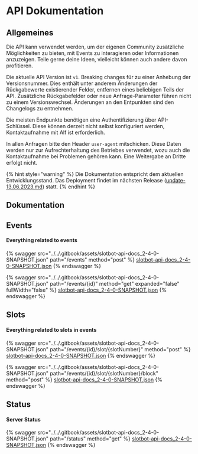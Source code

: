 # API Dokumentation

## Allgemeines

Die API kann verwendet werden, um der eigenen Community zusätzliche Möglichkeiten zu bieten, mit Events zu interagieren oder Informationen anzuzeigen. Teile gerne deine Ideen, vielleicht können auch andere davon profitieren.

Die aktuelle API Version ist `v1`. Breaking changes für zu einer Anhebung der Versionsnummer. Dies enthält unter anderem Änderungen der Rückgabewerte existierender Felder, entfernen eines beliebigen Teils der API. Zusätzliche Rückgabefelder oder neue Anfrage-Parameter führen nicht zu einem Versionswechsel. Änderungen an den Entpunkten sind den Changelogs zu entnehmen.

Die meisten Endpunkte benötigen eine Authentifizierung über API-Schlüssel. Diese können derzeit nicht selbst konfiguriert werden, Kontaktaufnahme mit Alf ist erforderlich.

In allen Anfragen bitte den Header `user-agent` mitschicken. Diese Daten werden nur zur Aufrechterhaltung des Betriebes verwendet, wozu auch die Kontaktaufnahme bei Problemen gehören kann. Eine Weitergabe an Dritte erfolgt nicht.

{% hint style="warning" %}
Die Dokumentation entspricht dem aktuellen Entwicklungsstand. Das Deployment findet im nächsten Release ([update-13.06.2023.md](../faq/changelog/update-13.06.2023.md "mention")) statt.
{% endhint %}

## Dokumentation

## Events

#### Everything related to events <a href="#operations-tag-events" id="operations-tag-events"></a>

{% swagger src="../../.gitbook/assets/slotbot-api-docs_2-4-0-SNAPSHOT.json" path="/events" method="post" %}
[slotbot-api-docs_2-4-0-SNAPSHOT.json](../../.gitbook/assets/slotbot-api-docs_2-4-0-SNAPSHOT.json)
{% endswagger %}

{% swagger src="../../.gitbook/assets/slotbot-api-docs_2-4-0-SNAPSHOT.json" path="/events/{id}" method="get" expanded="false" fullWidth="false" %}
[slotbot-api-docs_2-4-0-SNAPSHOT.json](../../.gitbook/assets/slotbot-api-docs_2-4-0-SNAPSHOT.json)
{% endswagger %}

## Slots

#### Everything related to slots in events <a href="#operations-tag-slots" id="operations-tag-slots"></a>

{% swagger src="../../.gitbook/assets/slotbot-api-docs_2-4-0-SNAPSHOT.json" path="/events/{id}/slot/{slotNumber}" method="post" %}
[slotbot-api-docs_2-4-0-SNAPSHOT.json](../../.gitbook/assets/slotbot-api-docs_2-4-0-SNAPSHOT.json)
{% endswagger %}

{% swagger src="../../.gitbook/assets/slotbot-api-docs_2-4-0-SNAPSHOT.json" path="/events/{id}/slot/{slotNumber}/block" method="post" %}
[slotbot-api-docs_2-4-0-SNAPSHOT.json](../../.gitbook/assets/slotbot-api-docs_2-4-0-SNAPSHOT.json)
{% endswagger %}

## Status

#### Server Status <a href="#operations-tag-status" id="operations-tag-status"></a>

{% swagger src="../../.gitbook/assets/slotbot-api-docs_2-4-0-SNAPSHOT.json" path="/status" method="get" %}
[slotbot-api-docs_2-4-0-SNAPSHOT.json](../../.gitbook/assets/slotbot-api-docs_2-4-0-SNAPSHOT.json)
{% endswagger %}
